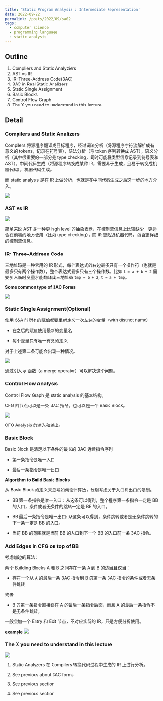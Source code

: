```yaml
---
title: 'Static Program Analysis : Intermediate Representation'
date: 2022-09-22
permalink: /posts/2022/09/sa02
tags:
  - computer science
  - programming language
  - static analysis
---
```

## Outline
1. Compliers and Static Analyziers
2. AST vs IR
3. IR: Three-Address Code(3AC)
4. 3AC in Real Static Analizers
5. Static Single Assignment
6. Basic Blocks
7. Control Flow Graph
8. The X you need to understand in this lecture

## Detail

### Compilers and Static Analizers

Compilers 将源程序翻译成目标程序，经过词法分析（将源程序字符流解析成有意义的 tokens，记录在符号表），语法分析（将 token 序列转换成 AST），语义分析（其中很重要的一部分是 type checking，同时可能将类型信息记录到符号表和 AST），中间代码生成（将源程序转换成某种 IR，需要易于生成，且易于转换成机器代码），机器代码生成。

而 static analysis 是在 IR 上做分析，也就是在中间代码生成之后这一步的地方介入。

![](https://github.com/tiebreaker4869/images/blob/main/post/sa021.png?raw=true)

### AST vs IR

![](https://github.com/tiebreaker4869/images/blob/main/post/sa022.png?raw=true)

简单来说 AST 是一种更 high level 的抽象表示，在控制流信息上比较缺少，更适合在前端的地方使用（比如 type checking），而 IR 更贴近机器代码，包含更详细的控制流信息。

### IR: Three-Address Code

三地址码是一种常用的 IR 形式，每个表达式的右边最多只有一个操作符（也就是最多只有两个操作数），整个表达式最多只有三个操作数。比如 `t = a + b + 2` 需要引入临时变量才能翻译成三地址码 `tmp = b + 2`, `t = a + tmp`。

**Some common type of 3AC Forms**

![](https://github.com/tiebreaker4869/images/blob/main/post/sa023.png?raw=true)

### Static SIngle Assignment(Optional)

使用 SSA 时所有的赋值都要重新定义一次左边的变量（with distinct name）

- 在之后的赋值使用最新的变量名

- 每个变量只有唯一有效的定义

对于上述第二条可能会出现一种情况。

![](https://github.com/tiebreaker4869/images/blob/main/post/sa024.png?raw=true)

通过引入 $\phi$ 函数（a merge operator）可以解决这个问题。


### Control Flow Analysis

Control Flow Graph 是 static analysis 的基本结构。

CFG 的节点可以是一条 3AC 指令，也可以是一个 Basic Block。

![](https://github.com/tiebreaker4869/images/blob/main/post/sa025.png?raw=true)

CFG Analysis 的输入和输出。

### Basic Block

Basic Block 是满足以下条件的最长的 3AC 连续指令序列

- 第一条指令是唯一入口

- 最后一条指令是唯一出口

**Algorithm to Build Basic Blocks**

从 Basic Block 的定义来思考如何设计算法，分别考虑关于入口和出口的限制。

- BB 第一条指令是唯一入口：从这条可以得到，整个程序第一条指令一定是 BB 的入口，条件或者无条件的跳转一定是 BB 的入口。

- BB 最后一条指令是唯一出口: 从这条可以得到，条件跳转或者是无条件跳转的下一条一定是 BB 的入口。

- 当前 BB 的范围就是当前 BB 的入口到下一个 BB 的入口前一条 3AC 指令。

### Add Edges in CFG on top of BB

考虑加边的算法：

两个 Building Blocks A 和 B 之间存在一条 A 到 B 的边当且仅当：

- 存在一个从 A 的最后一条 3AC 指令到 B 的第一条 3AC 指令的条件或者无条件跳转

或者

- B 的第一条指令直接跟在 A 的最后一条指令后面，而且 A 的最后一条指令不是无条件跳转。

一般会加一个 Entry 和 Exit 节点，不对应实际的 IR，只是方便分析使用。

**example**
![](https://github.com/tiebreaker4869/images/blob/main/post/sa026.png?raw=true)

### The X you need to understand in this lecture

![](https://github.com/tiebreaker4869/images/blob/main/post/sa027.png?raw=true)

1. Static Analyzers 在 Compilers 转换代码过程中生成的 IR 上进行分析。

2. See previous about 3AC forms

3. See previous section

4. See previous section
